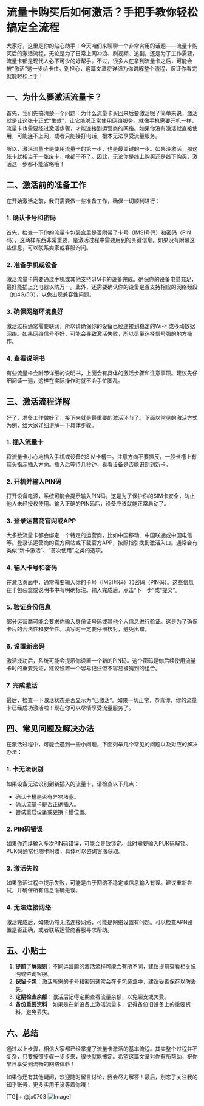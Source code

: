 # 流量卡购买后如何激活？手把手教你轻松搞定全流程

大家好，这里是你的贴心助手！今天咱们来聊聊一个非常实用的话题——流量卡购买后的激活流程。无论是为了日常上网冲浪、刷视频、追剧，还是为了工作需要，流量卡都是现代人必不可少的好帮手。不过，很多人在拿到流量卡之后，可能会被“激活”这一步给卡住。别担心，这篇文章将详细为你讲解整个流程，保证你看完就能轻松上手！

## 一、为什么要激活流量卡？

首先，我们先搞清楚一个问题：为什么流量卡买回来后要激活呢？简单来说，激活就是让这张卡正式“生效”，让它能够正常使用网络服务。就像手机需要开机一样，流量卡也需要经过激活步骤，才能连接到运营商的网络。如果你没有激活就直接使用，可能连不上网，或者只能接打电话，根本无法享受流量服务。

所以，激活流量卡是使用流量卡的第一步，也是最关键的一步。如果没激活，那这张卡就相当于一张废卡，啥都干不了。因此，无论你是线上购买还是线下购买，激活这一步都不能省略哦！

## 二、激活前的准备工作

在开始激活之前，我们需要做一些准备工作，确保一切顺利进行：

### 1. 确认卡号和密码
首先，检查一下你的流量卡包装盒里是否附带了卡号（IMSI号码）和密码（PIN码）。这两样东西非常重要，是激活过程中需要用到的关键信息。如果没有附带这些信息，可以联系卖家或客服询问。

### 2. 准备手机或设备
激活流量卡需要通过手机或其他支持SIM卡的设备完成。确保你的设备电量充足，最好能插上充电器以防万一。此外，还需要确认你的设备是否支持相应的网络频段（如4G/5G），以免出现兼容性问题。

### 3. 确保网络环境良好
激活过程通常需要联网，所以请确保你的设备已经连接到稳定的Wi-Fi或移动数据网络。如果网络信号不好，可能会导致激活失败，所以尽量选择信号强的地方操作。

### 4. 查看说明书
有些流量卡会附带详细的说明书，上面会有具体的激活步骤和注意事项。建议先仔细阅读一遍，这样在实际操作时就不会手忙脚乱。

## 三、激活流程详解

好了，准备工作做好了，接下来就是最重要的激活环节了。下面以常见的激活方式为例，给大家详细讲解一下具体步骤。

### 1. 插入流量卡
将流量卡小心地插入手机或设备的SIM卡槽中。注意方向不要插反，一般卡槽上有箭头指示插入方向。插入后等待几秒钟，看看设备是否能识别到新卡。

### 2. 开机并输入PIN码
打开设备电源，系统可能会提示输入PIN码。这是为了保护你的SIM卡安全，防止他人未经授权使用。输入正确的PIN码后，设备应该就能正常启动了。

### 3. 登录运营商官网或APP
大多数流量卡都会绑定一个特定的运营商，比如中国移动、中国联通或中国电信等。登录该运营商的官方网站或下载官方APP，按照指引找到激活入口。通常会有类似“新卡激活”、“首次使用”之类的选项。

### 4. 输入卡号和密码
在激活页面中，通常需要输入你的卡号（IMSI号码）和密码（PIN码）。这些信息在卡包装盒或说明书中有明确标注。输入完成后，点击“下一步”或“提交”。

### 5. 验证身份信息
部分运营商可能会要求你输入身份证号码或其他个人信息进行验证。这是为了确保卡片的合法性和安全性。填写时一定要仔细核对，避免出错。

### 6. 设置新密码
激活成功后，系统可能会提示你设置一个新的PIN码。这个密码是你后续使用流量卡时的重要凭证，建议设置一个容易记住但不容易被猜到的组合。

### 7. 完成激活
最后，检查一下激活状态是否显示为“已激活”。如果一切正常，恭喜你，你的流量卡已经成功激活啦！现在你可以尽情享受流量服务了。

## 四、常见问题及解决办法

在激活过程中，可能会遇到一些小问题，下面列举几个常见的问题以及对应的解决办法：

### 1. 卡无法识别
如果设备无法识别到新插入的流量卡，请检查以下几点：
- 确认卡槽是否有异物堵塞。
- 确认流量卡是否正确插入。
- 尝试重启设备或更换卡槽位置。

### 2. PIN码错误
如果你连续输入多次PIN码错误，可能会导致锁定。此时需要输入PUK码解锁。PUK码通常也随卡附赠，具体可以咨询客服获取。

### 3. 激活失败
如果激活过程中提示失败，可能是由于网络不稳定或信息输入有误。建议重新尝试，并确保所有信息准确无误。

### 4. 无法连接网络
激活完成后，如果仍然无法连接网络，可能是网络设置有问题。可以检查APN设置是否正确，或者联系运营商客服寻求帮助。

## 五、小贴士

1. **提前了解规则**：不同运营商的激活流程可能会有所不同，建议提前查看相关说明或咨询客服。
2. **保留卡包**：激活所需的卡号和密码通常会在卡包装盒中，建议妥善保存以防丢失。
3. **定期检查余额**：激活后记得定期查看流量余额，以免超支或欠费。
4. **备份重要资料**：如果是在新设备上激活流量卡，记得备份旧设备上的重要资料，避免丢失。

## 六、总结

通过以上步骤，相信大家都已经掌握了流量卡激活的基本流程。其实整个过程并不复杂，只要按照步骤一步步来，很快就能搞定。希望这篇文章对你有所帮助，祝你早日享受到流畅的网络体验！

如果你还有其他疑问，欢迎随时留言讨论，我会尽力解答！最后，别忘了关注我的知乎账号，更多实用干货等着你哦！

[TG💪+ @jx0703 ![Image](https://github.com/user-attachments/assets/dbca1d08-cadb-493c-b0ec-ad6f7a83f270)]